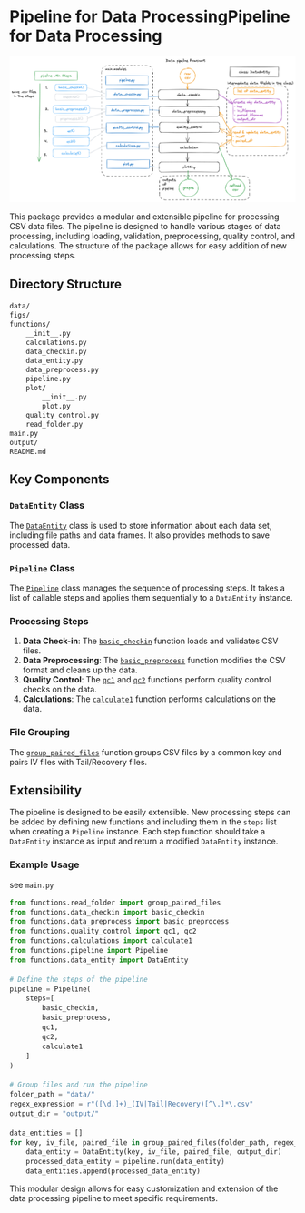 # Pipeline for Data ProcessingPipeline for Data Processing
![flowchart](./flowchart.png)

This package provides a modular and extensible pipeline for processing CSV data files. The pipeline is designed to handle various stages of data processing, including loading, validation, preprocessing, quality control, and calculations. The structure of the package allows for easy addition of new processing steps.

## Directory Structure

```
data/
figs/
functions/
    __init__.py
    calculations.py
    data_checkin.py
    data_entity.py
    data_preprocess.py
    pipeline.py
    plot/
        __init__.py
        plot.py
    quality_control.py
    read_folder.py
main.py
output/
README.md
```

## Key Components

### `DataEntity` Class

The [`DataEntity`](functions/data_entity.py) class is used to store information about each data set, including file paths and data frames. It also provides methods to save processed data.

### `Pipeline` Class

The [`Pipeline`](functions/pipeline.py) class manages the sequence of processing steps. It takes a list of callable steps and applies them sequentially to a `DataEntity` instance.

### Processing Steps

1. **Data Check-in**: The [`basic_checkin`](functions/data_checkin.py) function loads and validates CSV files.
2. **Data Preprocessing**: The [`basic_preprocess`](functions/data_preprocess.py) function modifies the CSV format and cleans up the data.
3. **Quality Control**: The [`qc1`](functions/quality_control.py) and [`qc2`](functions/quality_control.py) functions perform quality control checks on the data.
4. **Calculations**: The [`calculate1`](functions/calculations.py) function performs calculations on the data.

### File Grouping

The [`group_paired_files`](functions/read_folder.py) function groups CSV files by a common key and pairs IV files with Tail/Recovery files.

## Extensibility

The pipeline is designed to be easily extensible. New processing steps can be added by defining new functions and including them in the `steps` list when creating a `Pipeline` instance. Each step function should take a `DataEntity` instance as input and return a modified `DataEntity` instance.

### Example Usage

see `main.py`

```python
from functions.read_folder import group_paired_files
from functions.data_checkin import basic_checkin
from functions.data_preprocess import basic_preprocess
from functions.quality_control import qc1, qc2
from functions.calculations import calculate1
from functions.pipeline import Pipeline
from functions.data_entity import DataEntity

# Define the steps of the pipeline
pipeline = Pipeline(
    steps=[
        basic_checkin,
        basic_preprocess,
        qc1, 
        qc2,
        calculate1
    ]
)

# Group files and run the pipeline
folder_path = "data/"
regex_expression = r"([\d.]+)_(IV|Tail|Recovery)[^\.]*\.csv"
output_dir = "output/"

data_entities = []
for key, iv_file, paired_file in group_paired_files(folder_path, regex_expression):
    data_entity = DataEntity(key, iv_file, paired_file, output_dir)
    processed_data_entity = pipeline.run(data_entity)
    data_entities.append(processed_data_entity)
```

This modular design allows for easy customization and extension of the data processing pipeline to meet specific requirements.